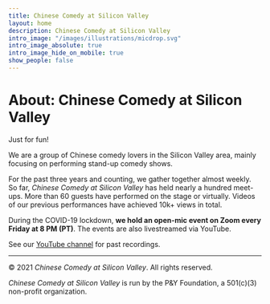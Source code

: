 ```yaml
---
title: Chinese Comedy at Silicon Valley
layout: home
description: Chinese Comedy at Silicon Valley
intro_image: "/images/illustrations/micdrop.svg"
intro_image_absolute: true
intro_image_hide_on_mobile: true
show_people: false
---
```


# About: Chinese Comedy at Silicon Valley

Just for fun!

We are a group of Chinese comedy lovers in the Silicon Valley area, mainly focusing on performing stand-up comedy shows. 

For the past three years and counting, we gather together almost weekly. So far, _Chinese Comedy at Silicon Valley_ has held nearly a hundred meet-ups. More than 60 guests have performed on the stage or virtually. Videos of our previous performances have achieved 10k+ views in total.

During the COVID-19 lockdown, **we hold an open-mic event on Zoom every Friday at 8 PM (PT)**. The events are also livestreamed via YouTube.

See our [YouTube channel](https://www.youtube.com/channel/UCqG1oe7CjCghQdZDldNKT0A/featured) for past recordings.

---

© 2021 _Chinese Comedy at Silicon Valley_. All rights reserved.

_Chinese Comedy at Silicon Valley_ is run by the P&Y Foundation, a 501(c)(3) non-profit organization.